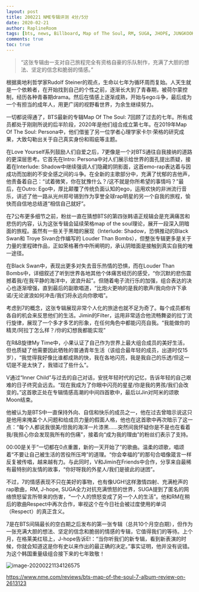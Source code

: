 ```yaml
---
layout: post
title: 200221 NME专辑评测 4分/5分
date: 2020-02-21
author: RaplineRoom
tags: [bts, news, Billboard, Map of The Soul, RM, SUGA, JHOPE, JUNGKOOK, JIN, V, JIMIN, 金南俊, 闵玧其, 郑号锡, 金硕珍, 朴智旻, 金泰亨, 田柾国, 新闻, 7, album review, NME]
comments: true
toc: true
---
```




> “这张专辑由一支对自己旅程完全有资格自豪的乐队制作，充满了大胆的想法、坚定的信念和脆弱的情感。”

根据奥地利哲学家Rudolf Steiner的观点，生命以七年为循环周而复始。人天生就是一个依赖者，在开始找到自己的个性之前，逐渐长大到了青春期，被荷尔蒙控制，经历各种青春期drama。然后在情感上逐渐成熟，开始与ego斗争，最后成为一个有担当的成年人，用更广阔的视野看世界，为余生继续努力。

一切都说得通了，BTS最新的专辑Map Of The Soul: 7回顾了过去的七年。所有成员都处于刚刚所说的后半阶段，2020年是他们组合成立第七年。在2019年Map Of The Soul: Persona中，他们借鉴了另一位学者心理学家卡尔·荣格的研究成果，大致勾勒出关于自己真实身份和瑕疵等主题。

在Love Yourself系列鼓励人们自爱之后，7更像是一个对BTS通往自我接纳的道路的更深层思考。它首先在Intro: Persona中对人们展示给世界的面孔提出质疑，接着在Interlude: Shadow中继续强调人们隐藏的阴影面，这首emo-rap表达着与因成功而加剧的不安全感之间的斗争。在全新的主歌部分中，充满了忧郁的吉他声，他责备着自己：“试着微笑，你在犹豫什么？/这不就是你所希望的事情吗？”最后，在Outro: Ego中，厚比颠覆了传统负面认知的ego，运用欢快的非洲流行音乐，讲述了他一路从光州郑号锡到作为享誉全球rap明星的另一个自我的旅程，愉快而自信地总结道“相信自己就好”。

在7公布更多细节之前，粉丝一直在猜想BTS的第四张韩语正规辑会是充满痛苦和悲伤的内容，认为这张专辑会延续荣格map of the soul理论，展开一段深入阴暗面的旅程。虽然有一些关于黑暗的展现（Interlude: Shadow，恐惧推动的Black Swan和 Troye Sivan合作编写的 Louder Than Bombs），但整张专辑更多是关于力量的里程碑作品，正如荣格著作中所阐明的，承认阴暗面是接触到真实自我的唯一途径。

在Black Swan中，表现出更多对失去音乐热情的恐惧，而在Louder Than Bombs中，详细叙述了听到世界各地其他个体痛苦经历的感受，“你沉默的悲伤震撼着我/在我平静的海洋中，波浪升起”。但随着电子流行乐的加强，组合表达的决心也逐渐增强，直到最后的副歌唱道，“比炮火更响的是我的歌声/我向你许下承诺/无论波浪如何冲击/我们将永远向你歌唱”。

考虑到7的概念，这张专辑展现非常个人化的旅途也就不足为奇了。每个成员都有各自的机会来反思他们的生活。Jimin的Filter，运用非常适合他流畅舞姿的拉丁流行旋律，展现了一个多才多艺的形象，在任何角色中都能闪亮自我。“我能做你的精灵/阿拉丁怎么样？/你的幻想我都能实现”

在R&B旋律My Time中，小果认证了自己作为世界上最大组合成员的美好生活，但也质疑了他需要因此牺牲的普通青年生活（该组合最年轻的成员，出道时仅15岁），“我觉得我好像比谁都成熟的快，我在各地闪亮，我是我自己的乐透/但这一切是不是太快了，我错过了些什么”。

V通过“Inner Child”与过去的自己对话，安抚年轻时代的记忆，告诉年轻的自己艰难的日子终究会远去。“现在我成为了你眼中闪亮的星星/你是我的男孩/我们会改变的。”这首歌正处在专辑情感高潮的中间四首歌中，最后以Jin对阿米的颂歌Moon结束。

他被认为是BTS中一直保持外向、自信和快乐的成员之一，他在过去曾暗示说这只是他用来掩盖个人问题和给成员力量的假面人格，他也在这首歌中再次暗示了这一点：“每个人都说我很美/但我的海洋一片漆黑……突然间我怀疑你是不是也在看着我/我担心你会发现我所有的伤痛”，接着向“成为我的理由”的粉丝们表示了支持。

00:00是关于“一切都在0点重置，新的一天开始了”的歌曲。温柔的颂歌，唱颂着“不要让自己被生活的苦役所压垮”的道理。“你会幸福的”的那句合唱像箴言一样反复被传唱，越来越有力。与此同时，V和Jimin在Friends中合作，分享来自最稀有最特别的友情的故事，“你好呀我的外星人/我们是彼此的谜团”。

不过，7的情感表现不只在美好的事物，也有像UGH!这样激情四射、充满枪声的rap歌曲，RM, J-hope, SUGA全力对抗充满愤怒的世界，SUGA提到了匿名的网络愤怒留言所带来的伤害，“一个人的愤怒变成了另一个人的生活”。他和RM在稍后的歌曲Respect中再次合作，审视这个在今日社会被过度使用的单词（Respect）的真正含义。

7是在BTS间隔最长的空白期之后发布的第一张专辑（总共10个月空白期），但作为一张充满大胆的想法、坚定的信念和脆弱的情感的专辑，它值得我们的等待。上个月，在格莱美红毯上，J-hope告诉E!：“当你听我们的新专辑，看到新表演的时候，你就会知道这是你有史以来作出的最正确的决定。”事实证明，他并没有说错。为这个韩国重量级组合接下来的七年致敬！

![image-20200221134126575](https://tva1.sinaimg.cn/large/0082zybpgy1gc8az71kc3j30u00wx4qp.jpg)



https://www.nme.com/reviews/bts-map-of-the-soul-7-album-review-on-2613123